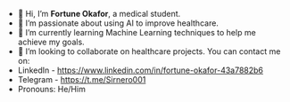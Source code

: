 - 👋 Hi, I’m **Fortune Okafor**, a medical student.
- 👀 I’m passionate about using AI to improve healthcare.
- 🌱 I’m currently learning Machine Learning techniques to help me achieve my goals.
- 💞️ I’m looking to collaborate on healthcare projects.
You can contact me on:
- LinkedIn - https://www.linkedin.com/in/fortune-okafor-43a7882b6
- Telegram - https://t.me/Sirnero001
- Pronouns: He/Him


<!---
Pynero001/Pynero001 is a ✨ special ✨ repository because its `README.md` (this file) appears on your GitHub profile.
You can click the Preview link to take a look at your changes.
--->
